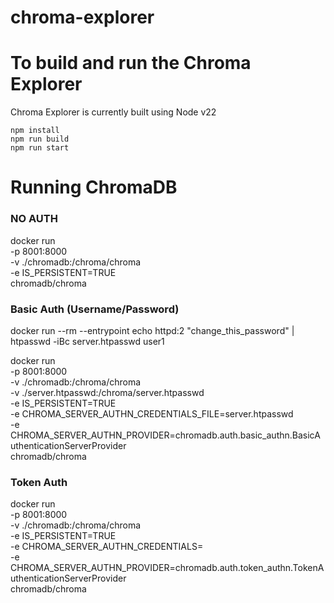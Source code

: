 # chroma-explorer

# To build and run the Chroma Explorer

Chroma Explorer is currently built using Node v22

```
npm install
npm run build
npm run start
```

# Running ChromaDB 
### NO AUTH
docker run \
  -p 8001:8000 \
  -v ./chromadb:/chroma/chroma \
  -e IS_PERSISTENT=TRUE \
  chromadb/chroma

### Basic Auth (Username/Password)
docker run --rm --entrypoint echo httpd:2 "change_this_password" | htpasswd -iBc server.htpasswd user1

docker run \
  -p 8001:8000 \
  -v ./chromadb:/chroma/chroma \
  -v ./server.htpasswd:/chroma/server.htpasswd \
  -e IS_PERSISTENT=TRUE \
  -e CHROMA_SERVER_AUTHN_CREDENTIALS_FILE=server.htpasswd \
  -e CHROMA_SERVER_AUTHN_PROVIDER=chromadb.auth.basic_authn.BasicAuthenticationServerProvider \
  chromadb/chroma

### Token Auth
docker run \
  -p 8001:8000 \
  -v ./chromadb:/chroma/chroma \
  -e IS_PERSISTENT=TRUE \
  -e CHROMA_SERVER_AUTHN_CREDENTIALS=<access token> \
  -e CHROMA_SERVER_AUTHN_PROVIDER=chromadb.auth.token_authn.TokenAuthenticationServerProvider \
  chromadb/chroma
